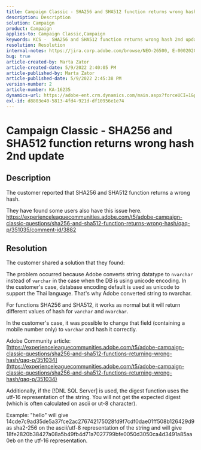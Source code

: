 ```yaml
---
title: Campaign Classic - SHA256 and SHA512 function returns wrong hash 2nd update
description: Description
solution: Campaign
product: Campaign
applies-to: Campaign Classic,Campaign
keywords: KCS -  SHA256 and SHA512 function returns wrong hash 2nd update
resolution: Resolution
internal-notes: https://jira.corp.adobe.com/browse/NEO-26500, E-000202021, E-000148142
bug: true
article-created-by: Marta Zator
article-created-date: 5/9/2022 2:40:05 PM
article-published-by: Marta Zator
article-published-date: 5/9/2022 2:45:38 PM
version-number: 2
article-number: KA-16235
dynamics-url: https://adobe-ent.crm.dynamics.com/main.aspx?forceUCI=1&pagetype=entityrecord&etn=knowledgearticle&id=cac10be5-a5cf-ec11-a7b5-0022480a8e40
exl-id: d8803e40-5813-4fd4-921d-df10956e1e74
---
```

# Campaign Classic - SHA256 and SHA512 function returns wrong hash 2nd update

## Description


The customer reported that SHA256 and SHA512 function returns a wrong hash.

They have found some users also have this issue here.
https://experienceleaguecommunities.adobe.com/t5/adobe-campaign-classic-questions/sha256-and-sha512-function-returns-wrong-hash/qaq-p/351035/comment-id/3882


## Resolution


The customer shared a solution that they found:

The problem occurred because Adobe converts string datatype to `nvarchar` instead of `varchar` in the case when the DB is using unicode encoding.
In the customer's case, database encoding default is used as unicode to support the Thai language. That's why Adobe converted string to nvarchar.

For functions SHA256 and SHA512, it works as normal but it will return different values of hash for `varchar` and `nvarchar`.

In the customer's case, it was possible to change that field (containing a mobile number only) to `varchar` and hash it correctly.

Adobe Community article:
[https://experienceleaguecommunities.adobe.com/t5/adobe-campaign-classic-questions/sha256-and-sha512-functions-returning-wrong-hash/qaq-p/351034](https://experienceleaguecommunities.adobe.com/t5/adobe-campaign-classic-questions/sha256-and-sha512-functions-returning-wrong-hash/qaq-p/351034)



Additionally, if the [!DNL SQL Server] is used, the digest function uses the utf-16 representation of the string. You will not get the expected digest (which is often calculated on ascii or ut-8 character).

Example: "hello" will give 14cde7c9ad35de5a37fce2ac276742175028fd9f7cdf0dae01ff508b126429d9 as sha2-256 on the ascii/utf-8 representation of the string and will give 18fe2820b38427a08a5b49fb4d71a7027799bfe0050d3050ca4d3491a85aa0eb on the utf-16 representation.
